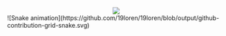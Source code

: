 <div align="center">
  <a href="https://github.com/19loren">
  <a href="https://github.com/19loren/github-readme-stats">
    <img align="center" src="https://github-readme-stats.vercel.app/api?username=19loren&show_icons=true&include_all_commits=true&theme=tokyonight&hide_border=true"/></a>
    <a href="https://github.com/19loren/github-readme-stats">
    </a>
 </div>
                                                                                                          
</div>    
  ![Snake animation](https://github.com/19loren/19loren/blob/output/github-contribution-grid-snake.svg) 
</div>
 
